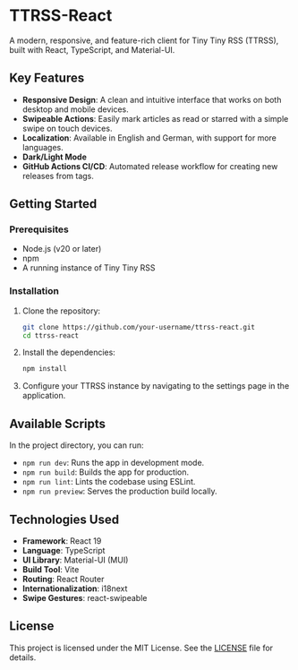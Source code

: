# TTRSS-React

A modern, responsive, and feature-rich client for Tiny Tiny RSS (TTRSS), built with React, TypeScript, and Material-UI.

## Key Features

- **Responsive Design**: A clean and intuitive interface that works on both desktop and mobile devices.
- **Swipeable Actions**: Easily mark articles as read or starred with a simple swipe on touch devices.
- **Localization**: Available in English and German, with support for more languages.
- **Dark/Light Mode**
- **GitHub Actions CI/CD**: Automated release workflow for creating new releases from tags.

## Getting Started

### Prerequisites

- Node.js (v20 or later)
- npm
- A running instance of Tiny Tiny RSS

### Installation

1.  Clone the repository:
    ```sh
    git clone https://github.com/your-username/ttrss-react.git
    cd ttrss-react
    ```

2.  Install the dependencies:
    ```sh
    npm install
    ```

3.  Configure your TTRSS instance by navigating to the settings page in the application.

## Available Scripts

In the project directory, you can run:

- `npm run dev`: Runs the app in development mode.
- `npm run build`: Builds the app for production.
- `npm run lint`: Lints the codebase using ESLint.
- `npm run preview`: Serves the production build locally.

## Technologies Used

- **Framework**: React 19
- **Language**: TypeScript
- **UI Library**: Material-UI (MUI)
- **Build Tool**: Vite
- **Routing**: React Router
- **Internationalization**: i18next
- **Swipe Gestures**: react-swipeable

## License

This project is licensed under the MIT License. See the [LICENSE](LICENSE) file for details.
